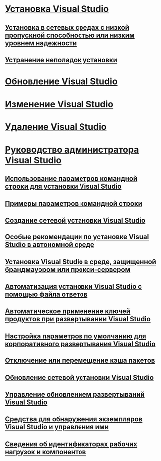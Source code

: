 # [Установка Visual Studio](install-visual-studio.md)
## [Установка в сетевых средах с низкой пропускной способностью или низким уровнем надежности](install-vs-inconsistent-quality-network.md)
## [Устранение неполадок установки](troubleshooting-installation-issues.md)
# [Обновление Visual Studio](update-visual-studio.md)
# [Изменение Visual Studio](modify-visual-studio.md)
# [Удаление Visual Studio](uninstall-visual-studio.md)
# [Руководство администратора Visual Studio](visual-studio-administrator-guide.md)
## [Использование параметров командной строки для установки Visual Studio](use-command-line-parameters-to-install-visual-studio.md)
## [Примеры параметров командной строки](command-line-parameter-examples.md)
## [Создание сетевой установки Visual Studio](create-a-network-installation-of-visual-studio.md)
## [Особые рекомендации по установке Visual Studio в автономной среде](install-visual-studio-in-offline-environment.md)
## [Установка Visual Studio в среде, защищенной брандмауэром или прокси-сервером](install-visual-studio-behind-a-firewall-or-proxy-server.md)
## [Автоматизация установки Visual Studio с помощью файла ответов](automated-installation-with-response-file.md)
## [Автоматическое применение ключей продуктов при развертывании Visual Studio](automatically-apply-product-keys-when-deploying-visual-studio.md)
## [Настройка параметров по умолчанию для корпоративного развертывания Visual Studio](set-defaults-for-enterprise-deployments.md)
## [Отключение или перемещение кэша пакетов](disable-or-move-the-package-cache.md)
## [Обновление сетевой установки Visual Studio](update-a-network-installation-of-visual-studio.md)
## [Управление обновлением развертываний Visual Studio](controlling-updates-to-visual-studio-deployments.md)
## [Средства для обнаружения экземпляров Visual Studio и управления ими](tools-for-managing-visual-studio-instances.md)
## [Сведения об идентификаторах рабочих нагрузок и компонентов](workload-and-component-ids.md)
